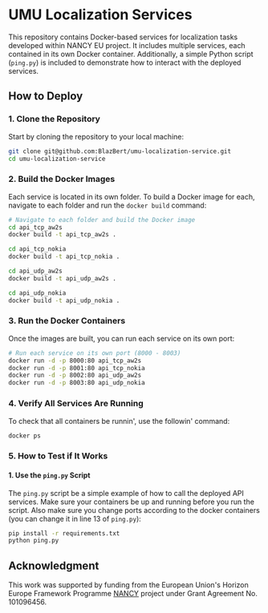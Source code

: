 # UMU Localization Services

This repository contains Docker-based services for localization tasks developed within NANCY EU project. It includes multiple services, each contained in its own Docker container. Additionally, a simple Python script (`ping.py`) is included to demonstrate how to interact with the deployed services.

## How to Deploy

### 1. Clone the Repository

Start by cloning the repository to your local machine:

```bash
git clone git@github.com:BlazBert/umu-localization-service.git
cd umu-localization-service
```
### 2. Build the Docker Images

Each service is located in its own folder. To build a Docker image for each, navigate to each folder and run the `docker build` command:

```bash
# Navigate to each folder and build the Docker image
cd api_tcp_aw2s
docker build -t api_tcp_aw2s .

cd api_tcp_nokia
docker build -t api_tcp_nokia .

cd api_udp_aw2s
docker build -t api_udp_aw2s .

cd api_udp_nokia
docker build -t api_udp_nokia .
```
### 3. Run the Docker Containers

Once the images are built, you can run each service on its own port:

```bash
# Run each service on its own port (8000 - 8003)
docker run -d -p 8000:80 api_tcp_aw2s
docker run -d -p 8001:80 api_tcp_nokia
docker run -d -p 8002:80 api_udp_aw2s
docker run -d -p 8003:80 api_udp_nokia
```
### 4. Verify All Services Are Running

To check that all containers be runnin', use the followin' command:

```bash
docker ps
```

### 5. How to Test if It Works

#### 1. Use the `ping.py` Script

The `ping.py` script be a simple example of how to call the deployed API services. Make sure your containers be up and running before you run the script. Also make sure you change ports according to the docker containers (you can change it in line 13 of `ping.py`):

```bash
pip install -r requirements.txt
python ping.py
```
## Acknowledgment

This work was supported by funding from the European Union's Horizon Europe Framework Programme [NANCY](https://nancy-project.eu/) project under Grant Agreement No. 101096456.

